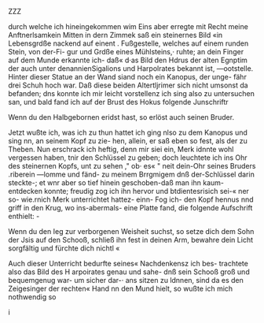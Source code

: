 ZZZ

durch welche ich hineingekommen wim Eins aber erregte
mit Recht meine Anftnerlsamkein Mitten in dern Zimmek
saß ein steinernes Bild «in Lebensgrdße nackend auf einent .
Fußgestelle, welches auf einem runden Stein, von der-Fi-
gur und Grdße eines Mühlsteins,· ruhte; an dein Finger
auf dem Munde erkannte ich- daß« d·as Bild den Hdrus
der alten Egnptim der auch unter denannienSigalions
und Harpolrates bekannt ist, —ootstelle. Hinter dieser
Statue an der Wand siand noch ein Kanopus, der unge-
fähr drei Schuh hoch war. Daß diese beiden Altertljrimer
sich nicht umsonst da befanden; dns konnte ich mir leicht
vorstellenz ich sing also zu untersuchen san, und bald fand
ich auf der Brust des Hokus folgende Junschriftr

Wenn du den Halbgebornen eridst hast, so erlöst auch
seinen Bruder.

Jetzt wußte ich, was ich zu thun hattet ich ging nlso
zu dem Kanopus und sing nn, an seinem Kopf zu zie-
hen, allein, er saß eben so fest, als der zu Theben. Nun
erschrack ich heftig, denn mir siei ein, Merk idnnte wohl
vergessen haben, tnir den Schlüssel zu geben; doch leuchtete
ich ins Ohr des steinernen Kopfs, unt zu sehen ," ob· es« "
neit dein-Ohr seines Bruders .riberein —lomme und fänd- zu
meinem Brrgmigem dnß der-Schlüssel darin steckte-; et wnr
aber so tief hinein geschoben-daß man ihn kaum-entdecken
konnte; freudig zog ich ihn hervor und btdientesrisich sei-«
ner so- wie.rnich Merk unterrichtet hattez- einn- Fog ich-
den Kopf hennus nnd griff in den Krug, wo ins-abermals-
eine Platte fand, die folgende Aufschrift enthielt: -

Wenn du den Ieg zur verborgenen Weisheit suchst, so
setze dich dem Sohn der Jsis auf den Schooß, schließ ihn
fest in deinen Arm, bewahre dein Licht sorgfältig und fürchte
dich nichtl «

Auch dieser Unterricht bedurfte seines« Nachdenkensz ich bes-
trachtete also das Bild des H arpoirates genau und sahe-
dnß sein Schooß groß und bequemgenug war- um sicher dar-·
ans sitzen zu ldnnen, sind da es den Zeigesinger der rechten«
Hand nn den Mund hielt, so wußte ich mich nothwendig so

i

